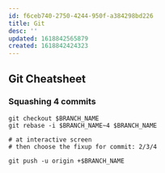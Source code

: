 ```yaml
---
id: f6ceb740-2750-4244-950f-a384298bd226
title: Git
desc: ''
updated: 1618842565879
created: 1618842424323
---
```


## Git Cheatsheet

### Squashing 4 commits
```
git checkout $BRANCH_NAME
git rebase -i $BRANCH_NAME~4 $BRANCH_NAME

# at interactive screen
# then choose the fixup for commit: 2/3/4

git push -u origin +$BRANCH_NAME
```